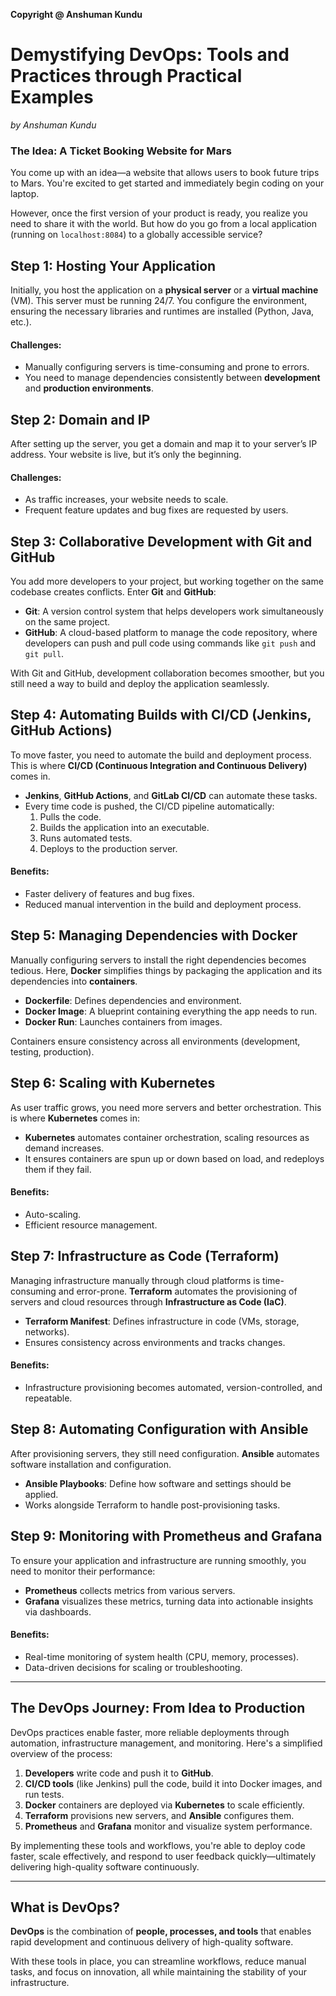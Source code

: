 **Copyright @ Anshuman Kundu**

# Demystifying DevOps: Tools and Practices through Practical Examples
*by Anshuman Kundu*

### The Idea: A Ticket Booking Website for Mars

You come up with an idea—a website that allows users to book future trips to Mars. You're excited to get started and immediately begin coding on your laptop.

However, once the first version of your product is ready, you realize you need to share it with the world. But how do you go from a local application (running on `localhost:8084`) to a globally accessible service? 

## Step 1: Hosting Your Application

Initially, you host the application on a **physical server** or a **virtual machine** (VM). This server must be running 24/7. You configure the environment, ensuring the necessary libraries and runtimes are installed (Python, Java, etc.).

#### Challenges:
- Manually configuring servers is time-consuming and prone to errors.
- You need to manage dependencies consistently between **development** and **production environments**.

## Step 2: Domain and IP

After setting up the server, you get a domain and map it to your server’s IP address. Your website is live, but it’s only the beginning.

#### Challenges:
- As traffic increases, your website needs to scale.
- Frequent feature updates and bug fixes are requested by users.

## Step 3: Collaborative Development with Git and GitHub

You add more developers to your project, but working together on the same codebase creates conflicts. Enter **Git** and **GitHub**:

- **Git**: A version control system that helps developers work simultaneously on the same project.
- **GitHub**: A cloud-based platform to manage the code repository, where developers can push and pull code using commands like `git push` and `git pull`.

With Git and GitHub, development collaboration becomes smoother, but you still need a way to build and deploy the application seamlessly.

## Step 4: Automating Builds with CI/CD (Jenkins, GitHub Actions)

To move faster, you need to automate the build and deployment process. This is where **CI/CD (Continuous Integration and Continuous Delivery)** comes in.

- **Jenkins**, **GitHub Actions**, and **GitLab CI/CD** can automate these tasks.
- Every time code is pushed, the CI/CD pipeline automatically:
  1. Pulls the code.
  2. Builds the application into an executable.
  3. Runs automated tests.
  4. Deploys to the production server.

#### Benefits:
- Faster delivery of features and bug fixes.
- Reduced manual intervention in the build and deployment process.

## Step 5: Managing Dependencies with Docker

Manually configuring servers to install the right dependencies becomes tedious. Here, **Docker** simplifies things by packaging the application and its dependencies into **containers**. 

- **Dockerfile**: Defines dependencies and environment.
- **Docker Image**: A blueprint containing everything the app needs to run.
- **Docker Run**: Launches containers from images.

Containers ensure consistency across all environments (development, testing, production).

## Step 6: Scaling with Kubernetes

As user traffic grows, you need more servers and better orchestration. This is where **Kubernetes** comes in:

- **Kubernetes** automates container orchestration, scaling resources as demand increases.
- It ensures containers are spun up or down based on load, and redeploys them if they fail.

#### Benefits:
- Auto-scaling.
- Efficient resource management.

## Step 7: Infrastructure as Code (Terraform)

Managing infrastructure manually through cloud platforms is time-consuming and error-prone. **Terraform** automates the provisioning of servers and cloud resources through **Infrastructure as Code (IaC)**.

- **Terraform Manifest**: Defines infrastructure in code (VMs, storage, networks).
- Ensures consistency across environments and tracks changes.

#### Benefits:
- Infrastructure provisioning becomes automated, version-controlled, and repeatable.

## Step 8: Automating Configuration with Ansible

After provisioning servers, they still need configuration. **Ansible** automates software installation and configuration.

- **Ansible Playbooks**: Define how software and settings should be applied.
- Works alongside Terraform to handle post-provisioning tasks.

## Step 9: Monitoring with Prometheus and Grafana

To ensure your application and infrastructure are running smoothly, you need to monitor their performance:

- **Prometheus** collects metrics from various servers.
- **Grafana** visualizes these metrics, turning data into actionable insights via dashboards.

#### Benefits:
- Real-time monitoring of system health (CPU, memory, processes).
- Data-driven decisions for scaling or troubleshooting.

---

## The DevOps Journey: From Idea to Production

DevOps practices enable faster, more reliable deployments through automation, infrastructure management, and monitoring. Here's a simplified overview of the process:

1. **Developers** write code and push it to **GitHub**.
2. **CI/CD tools** (like Jenkins) pull the code, build it into Docker images, and run tests.
3. **Docker** containers are deployed via **Kubernetes** to scale efficiently.
4. **Terraform** provisions new servers, and **Ansible** configures them.
5. **Prometheus** and **Grafana** monitor and visualize system performance.

By implementing these tools and workflows, you're able to deploy code faster, scale effectively, and respond to user feedback quickly—ultimately delivering high-quality software continuously.

---

## What is DevOps?

**DevOps** is the combination of **people, processes, and tools** that enables rapid development and continuous delivery of high-quality software.

With these tools in place, you can streamline workflows, reduce manual tasks, and focus on innovation, all while maintaining the stability of your infrastructure.

